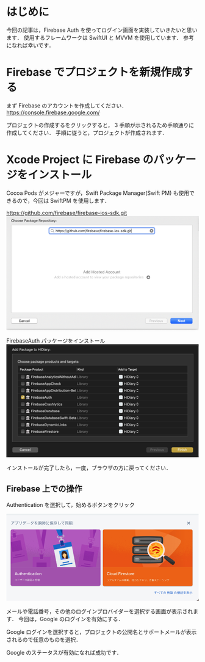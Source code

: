 # はじめに

今回の記事は，Firebase Auth を使ってログイン画面を実装していきたいと思います．
使用するフレームワークは SwiftUI と MVVM を使用しています．
参考になれば幸いです．

# Firebase でプロジェクトを新規作成する

まず Firebase のアカウントを作成してください．
https://console.firebase.google.com/

プロジェクトの作成するをクリックすると， 3 手順が示されるため手順通りに作成してください．
手順に従うと，プロジェクトが作成されます．

# Xcode Project に Firebase のパッケージをインストール

Cocoa Pods がメジャーですが，Swift Package Manager(Swift PM) も使用できるので，今回は SwiftPM を使用します．

https://github.com/firebase/firebase-ios-sdk.git
![20210718_20.48](../images/20210718_20.14.png)

FirebaseAuth パッケージをインストール
![20210718_20.4](../images/20210718_20.16.png)

インストールが完了したら，一度，ブラウザの方に戻ってください．

## Firebase 上での操作

Authentication を選択して，始めるボタンをクリック

![;file20210718_](../images/20210718_20.51.png)

メールや電話番号，その他のログインプロバイダーを選択する画面が表示されます．
今回は，Google のログインを有効にする．

Google ログインを選択すると，プロジェクトの公開名とサポートメールが表示されるので任意のものを選択．

Google のステータスが有効になれば成功です．
